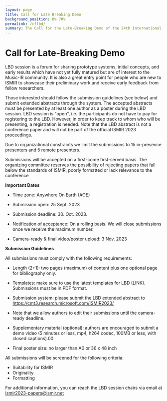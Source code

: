 ```yaml
---
layout: page
title: Call for Late Breaking Demo
background_position: 0% 70%
permalink: /cflbd/
summary: The Call for the Late-Breaking Demo of the 24th International Society for Music Information Retrieval Conference
---
```


# Call for Late-Breaking Demo


LBD session is a forum for sharing prototype systems, initial concepts, and early results which have not yet fully matured but are of interest to the Music-IR community. It is also a great entry point for people who are new to ISMIR to showcase their preliminary work and receive early feedback from fellow researchers.

Those interested should follow the submission guidelines (see below) and submit extended abstracts through the system. The accepted abstracts must be presented by at least one author as a poster during the LBD session. LBD session is "open", i.e. the participants do not have to pay for registering to the LBD. However, in order to keep track to whom who will be presenting, a registration is needed. Note that the LBD abstract is not a conference paper and will not be part of the official ISMIR 2023 proceedings.

Due to organizational constraints we limit the submissions to 15 in-presence presenters and 5 remote presenters. 

Submissions will be accepted on a first-come first-served basis. The organizing committee reserves the possibility of rejecting papers that fall below the standards of ISMIR, poorly formatted or lack relevance to the conference


**Important Dates**

- Time zone: Anywhere On Earth (AOE)

- Submission open: 25 Sept. 2023

- Submission deadline: 30. Oct. 2023.

- Notification of acceptance: On a rolling basis. We will close submissions once we receive the maximum number.

- Camera-ready & final video/poster upload: 3 Nov. 2023

**Submission Guidelines**

All submissions must comply with the following requirements:

- Length (2+1): two pages (maximum) of content plus one optional page for bibliography only.

- Templates: make sure to use the latest templates for LBD (LINK). Submissions must be in PDF format.

- Submission system: please submit the LBD extended abstract to https://cmt3.research.microsoft.com/ISMIR2023/ 
- Note that we allow authors to edit their submissions until the camera-ready deadline.
- Supplementary material (optional): authors are encouraged to submit a demo video (5 minutes or less, mp4, h264 codec, 100MB or less, with closed captions).00
- Final poster size: no larger than A0 or 36 x 48 inch

All submissions will be screened for the following criteria:

- Suitability for ISMIR
- Originality
- Formatting

For additional information, you can reach the LBD session chairs via email at  [ismir2023-papers@ismir.net](ismir2023-papers@ismir.net)



